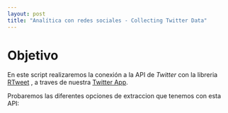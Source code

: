 ```yaml
---
layout: post
title: "Analítica con redes sociales - Collecting Twitter Data"
---
```


# Objetivo
En este script realizaremos la conexión a la API de *Twitter* con la libreria [RTweet](https://rtweet.info/reference/index.html) , a traves de nuestra [Twitter App](https://developer.twitter.com).

Probaremos las diferentes opciones de extraccion que tenemos con esta API:




